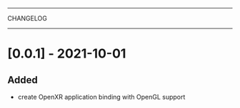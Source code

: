 **********
CHANGELOG
**********

[0.0.1] - 2021-10-01
========================

Added
-------
- create OpenXR application binding with OpenGL support 
